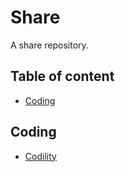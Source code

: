 # Share <!-- omit in toc -->

A share repository.

## Table of content <!-- omit in toc -->
- [Coding](#coding)


## Coding

- [Codility](./codility/)
